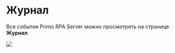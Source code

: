 # Журнал

Все события Primo RPA Server можно просмотреть на странице **Журнал**. 

![](<../../.gitbook/assets1/primo-ai/>)
